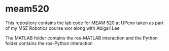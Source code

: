 # meam520
This repository contains the lab code for MEAM 520 at UPenn taken as part of my MSE Robotics course wor along with Abigail Lee

The MATLAB folder contains the ros-MATLAB interaction and the Python folder contains the ros-Python interaction
